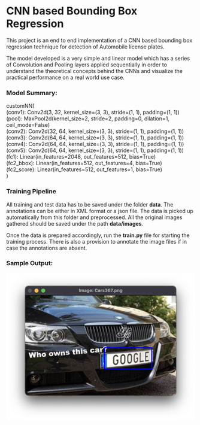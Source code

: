 # CNN based Bounding Box Regression

This project is an end to end implementation of a CNN based bounding box regression technique for detection of
Automobile license plates.

The model developed is a very simple and linear model which has a series of Convolution and Pooling layers 
applied sequentially in order to understand the theoretical concepts behind the CNNs and visualize the practical 
performance on a real world use case. 

### Model Summary:

customNN(\
  (conv1): Conv2d(3, 32, kernel_size=(3, 3), stride=(1, 1), padding=(1, 1)) \
  (pool): MaxPool2d(kernel_size=2, stride=2, padding=0, dilation=1, ceil_mode=False)\
  (conv2): Conv2d(32, 64, kernel_size=(3, 3), stride=(1, 1), padding=(1, 1))\
  (conv3): Conv2d(64, 64, kernel_size=(3, 3), stride=(1, 1), padding=(1, 1))\
  (conv4): Conv2d(64, 64, kernel_size=(3, 3), stride=(1, 1), padding=(1, 1))\
  (conv5): Conv2d(64, 64, kernel_size=(3, 3), stride=(1, 1), padding=(1, 1))\
  (fc1): Linear(in_features=2048, out_features=512, bias=True)\
  (fc2_bbox): Linear(in_features=512, out_features=4, bias=True)\
  (fc2_score): Linear(in_features=512, out_features=1, bias=True)\
)


### Training Pipeline

All training and test data has to be saved under the folder **data**. The annotations can be either in XML format or
 a json file. The data is picked up automatically from this folder and preprocessed. All the original images
gathered should be saved under the path **data/images**.

Once the data is prepared accordingly, run the **train.py** file for starting the training 
process. There is also a provision to annotate the image files if in case the annotations 
are absent. 


### Sample Output:

![result](result2.png)

